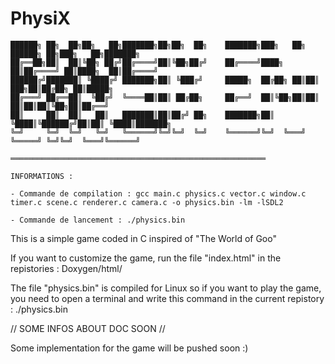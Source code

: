 # PhysiX

	██████╗ ██╗  ██╗██╗   ██╗███████╗██╗██╗  ██╗    ███████╗███╗   ██╗ ██████╗ ██╗███╗   ██╗███████╗
	██╔══██╗██║  ██║╚██╗ ██╔╝██╔════╝██║╚██╗██╔╝    ██╔════╝████╗  ██║██╔════╝ ██║████╗  ██║██╔════╝
	██████╔╝███████║ ╚████╔╝ ███████╗██║ ╚███╔╝     █████╗  ██╔██╗ ██║██║  ███╗██║██╔██╗ ██║█████╗
	██╔═══╝ ██╔══██║  ╚██╔╝  ╚════██║██║ ██╔██╗     ██╔══╝  ██║╚██╗██║██║   ██║██║██║╚██╗██║██╔══╝  
	██║     ██║  ██║   ██║   ███████║██║██╔╝ ██╗    ███████╗██║ ╚████║╚██████╔╝██║██║ ╚████║███████╗
	╚═╝     ╚═╝  ╚═╝   ╚═╝   ╚══════╝╚═╝╚═╝  ╚═╝    ╚══════╝╚═╝  ╚═══╝ ╚═════╝ ╚═╝╚═╝  ╚═══╝╚══════╝

	═════════════════════════════════════════════════════════

	INFORMATIONS :

	- Commande de compilation : gcc main.c physics.c vector.c window.c timer.c scene.c renderer.c camera.c -o physics.bin -lm -lSDL2

	- Commande de lancement : ./physics.bin


This is a simple game coded in C inspired of "The World of Goo"

If you want to customize the game, run the file "index.html" in the repistories : Doxygen/html/

The file "physics.bin" is compiled for Linux so if you want to play the game, you need to open a terminal and write this command in the current repistory : ./physics.bin

// SOME INFOS ABOUT DOC SOON //

Some implementation for the game will be pushed soon :)
